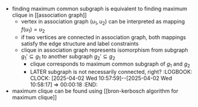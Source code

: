 - finding maximum common subgraph is equivalent to finding maximum clique in [[association graph]]
	- vertex in association graph $(u_1, u_2)$ can be interpreted as mapping $f(u_1) = u_2$
	- if two vertices are connected in association graph, both mappings satisfy the edge structure and label constraints
	- clique in association graph represents isomorphism from subgraph $g_1' \subseteq g_1$ to another subgraph $g_2' \subseteq g_2$
		- clique corresponds to maximum common subgraph of $g_1$ and $g_2$
		- LATER subgraph is not necessarily connected, right?
		  :LOGBOOK:
		  CLOCK: [2025-04-02 Wed 10:57:59]--[2025-04-02 Wed 10:58:17] =>  00:00:18
		  :END:
- maximum clique can be found using [[bron-kerbosch algorithm for maximum clique]]